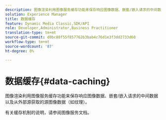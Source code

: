 ```yaml
---
description: 图像渲染利用图像服务缓存功能来保存响应图像数据、嵌套/嵌入请求的中间数据以及从外部源获取的源图像数据（如纹理）。
solution: Experience Manager
title: 数据缓存
feature: Dynamic Media Classic,SDK/API
role: Developer,Administrator,Business Practitioner
translation-type: tm+mt
source-git-commit: d0bc88f55f857762b3bab4c76d1e3f3dd2733d60
workflow-type: tm+mt
source-wordcount: '87'
ht-degree: 0%

---
```



# 数据缓存{#data-caching}

图像渲染利用图像服务缓存功能来保存响应图像数据、嵌套/嵌入请求的中间数据以及从外部源获取的源图像数据（如纹理）。

有关缓存机制的说明，请参阅图像服务文档。
